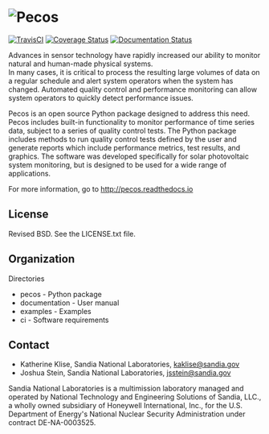 ![Pecos](documentation/figures/logo.png)
=======================================

[![TravisCI](https://travis-ci.org/sandialabs/pecos.svg?branch=master)](https://travis-ci.org/sandialabs/pecos)
[![Coverage Status](https://coveralls.io/repos/github/sandialabs/pecos/badge.svg?branch=master)](https://coveralls.io/github/sandialabs/pecos?branch=master)
[![Documentation Status](https://readthedocs.org/projects/pecos/badge/?version=latest)](http://pecos.readthedocs.org/en/latest/)

Advances in sensor technology have rapidly increased our ability to monitor 
natural and human-made physical systems.  
In many cases, it is critical to process the resulting large volumes of data on a regular schedule
and alert system operators when the system has changed.
Automated quality control and performance monitoring can allow system 
operators to quickly detect performance issues.  

Pecos is an open source Python package designed to address this need.
Pecos includes built-in functionality to monitor performance of time series data, 
subject to a series of quality control tests.
The Python package includes methods to run quality control tests defined by the user
and generate reports which include performance metrics, test results, and graphics.
The software was developed specifically for solar photovoltaic system 
monitoring, but is designed to be used for a wide range of applications. 

For more information, go to http://pecos.readthedocs.io

License
------------

Revised BSD.  See the LICENSE.txt file.

Organization
------------

Directories
  * pecos - Python package
  * documentation - User manual
  * examples - Examples
  * ci - Software requirements

Contact
-------
   * Katherine Klise, Sandia National Laboratories, kaklise@sandia.gov
   * Joshua Stein, Sandia National Laboratories, jsstein@sandia.gov

Sandia National Laboratories is a multimission laboratory managed and operated by National Technology and 
Engineering Solutions of Sandia, LLC., a wholly owned subsidiary of Honeywell International, Inc., for the 
U.S. Department of Energy's National Nuclear Security Administration under contract DE-NA-0003525.
